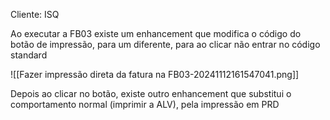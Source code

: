 Cliente: ISQ

Ao executar a FB03 existe um enhancement que modifica o código do botão de impressão, para um diferente, para ao clicar não entrar no código standard

![[Fazer impressão direta da fatura na FB03-20241112161547041.png]]

Depois ao clicar no botão, existe outro enhancement que substitui o comportamento normal (imprimir a ALV), pela impressão em PRD 